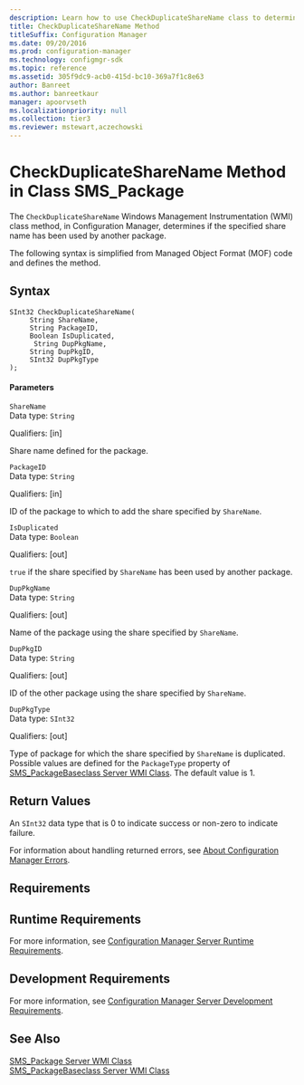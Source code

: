 ```yaml
---
description: Learn how to use CheckDuplicateShareName class to determine if the specified share name has been used by another package.
title: CheckDuplicateShareName Method
titleSuffix: Configuration Manager
ms.date: 09/20/2016
ms.prod: configuration-manager
ms.technology: configmgr-sdk
ms.topic: reference
ms.assetid: 305f9dc9-acb0-415d-bc10-369a7f1c8e63
author: Banreet
ms.author: banreetkaur
manager: apoorvseth
ms.localizationpriority: null
ms.collection: tier3
ms.reviewer: mstewart,aczechowski
---
```

# CheckDuplicateShareName Method in Class SMS_Package
The `CheckDuplicateShareName` Windows Management Instrumentation (WMI) class method, in Configuration Manager, determines if the specified share name has been used by another package.  

 The following syntax is simplified from Managed Object Format (MOF) code and defines the method.  

## Syntax  

```  
SInt32 CheckDuplicateShareName(  
     String ShareName,  
     String PackageID,  
     Boolean IsDuplicated,  
      String DupPkgName,  
     String DupPkgID,  
     SInt32 DupPkgType  
);  
```  

#### Parameters  
 `ShareName`  
 Data type: `String`  

 Qualifiers: [in]  

 Share name defined for the package.  

 `PackageID`  
 Data type: `String`  

 Qualifiers: [in]  

 ID of the package to which to add the share specified by `ShareName`.  

 `IsDuplicated`  
 Data type: `Boolean`  

 Qualifiers: [out]  

 `true` if the share specified by `ShareName` has been used by another package.  

 `DupPkgName`  
 Data type: `String`  

 Qualifiers: [out]  

 Name of the package using the share specified by `ShareName`.  

 `DupPkgID`  
 Data type: `String`  

 Qualifiers: [out]  

 ID of the other package using the share specified by `ShareName`.  

 `DupPkgType`  
 Data type: `SInt32`  

 Qualifiers: [out]  

 Type of package for which the share specified by `ShareName` is duplicated. Possible values are defined for the `PackageType` property of [SMS_PackageBaseclass Server WMI Class](../../../../../develop/reference/core/servers/configure/sms_packagebaseclass-server-wmi-class.md). The default value is 1.  

## Return Values  
 An `SInt32` data type that is 0 to indicate success or non-zero to indicate failure.  

 For information about handling returned errors, see [About Configuration Manager Errors](../../../../../develop/core/understand/about-configuration-manager-errors.md).  

## Requirements  

## Runtime Requirements  
 For more information, see [Configuration Manager Server Runtime Requirements](../../../../../develop/core/reqs/server-runtime-requirements.md).  

## Development Requirements  
 For more information, see [Configuration Manager Server Development Requirements](../../../../../develop/core/reqs/server-development-requirements.md).  

## See Also  
 [SMS_Package Server WMI Class](../../../../../develop/reference/core/servers/configure/sms_package-server-wmi-class.md)   
 [SMS_PackageBaseclass Server WMI Class](../../../../../develop/reference/core/servers/configure/sms_packagebaseclass-server-wmi-class.md)
